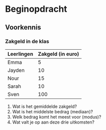 # Beginopdracht
## Voorkennis
### Zakgeld in de klas

|Leerlingen|Zakgeld (in euro)|
|------------|---------|
|Emma|5|
|Jayden|10|
|Nour|15|
|Sarah|10|
|Sven|100|

1. Wat is het gemiddelde zakgeld? 
2. Wat is het middelste bedrag (mediaan)? 
3. Welk bedrag komt het meest voor (modus)? 
4. Wat valt je op aan deze drie uitkomsten?

